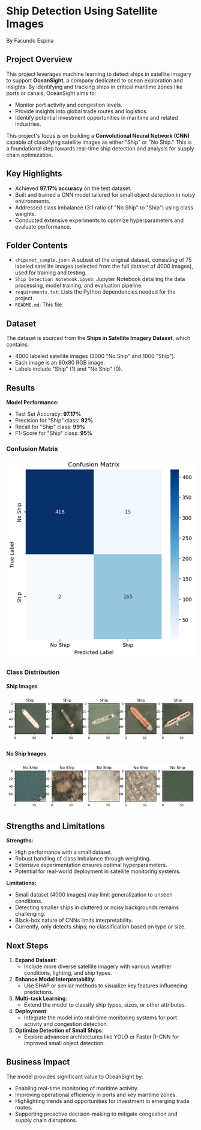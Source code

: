 # Ship Detection Using Satellite Images
By Facundo Espina

## Project Overview
This project leverages machine learning to detect ships in satellite imagery to support **OceanSight**, a company dedicated to ocean exploration and insights. By identifying and tracking ships in critical maritime zones like ports or canals, OceanSight aims to:
- Monitor port activity and congestion levels.
- Provide insights into global trade routes and logistics.
- Identify potential investment opportunities in maritime and related industries.

This project's focus is on building a **Convolutional Neural Network (CNN)** capable of classifying satellite images as either "Ship" or "No Ship." This is a foundational step towards real-time ship detection and analysis for supply chain optimization.

## Key Highlights
- Achieved **97.17% accuracy** on the test dataset.
- Built and trained a CNN model tailored for small object detection in noisy environments.
- Addressed class imbalance (3:1 ratio of "No Ship" to "Ship") using class weights.
- Conducted extensive experiments to optimize hyperparameters and evaluate performance.

## Folder Contents
- `shipsnet_sample.json`: A subset of the original dataset, consisting of 75 labeled satellite images (selected from the full dataset of 4000 images), used for training and testing.
- `Ship Detection Notebook.ipynb`: Jupyter Notebook detailing the data processing, model training, and evaluation pipeline.
- `requirements.txt`: Lists the Python dependencies needed for the project.
- `README.md`: This file.

## Dataset
The dataset is sourced from the **Ships in Satellite Imagery Dataset**, which contains:
- 4000 labeled satellite images (3000 "No Ship" and 1000 "Ship").
- Each image is an 80x80 RGB image.
- Labels include "Ship" (1) and "No Ship" (0).

## Results
**Model Performance:**
- Test Set Accuracy: **97.17%**
- Precision for "Ship" class: **92%**
- Recall for "Ship" class: **99%**
- F1-Score for "Ship" class: **95%**

### Confusion Matrix
![Confusion Matrix](images/confusion_matrix.png)

### Class Distribution
#### Ship Images
![Ship Sample](images/ship_sample.png)

#### No Ship Images
![No Ship Sample](images/no_ship_sample.png)

## Strengths and Limitations
**Strengths:**
- High performance with a small dataset.
- Robust handling of class imbalance through weighting.
- Extensive experimentation ensures optimal hyperparameters.
- Potential for real-world deployment in satellite monitoring systems.

**Limitations:**
- Small dataset (4000 images) may limit generalization to unseen conditions.
- Detecting smaller ships in cluttered or noisy backgrounds remains challenging.
- Black-box nature of CNNs limits interpretability.
- Currently, only detects ships; no classification based on type or size.

## Next Steps
1. **Expand Dataset**:
   - Include more diverse satellite imagery with various weather conditions, lighting, and ship types.
2. **Enhance Model Interpretability**:
   - Use SHAP or similar methods to visualize key features influencing predictions.
3. **Multi-task Learning**:
   - Extend the model to classify ship types, sizes, or other attributes.
4. **Deployment**:
   - Integrate the model into real-time monitoring systems for port activity and congestion detection.
5. **Optimize Detection of Small Ships**:
   - Explore advanced architectures like YOLO or Faster R-CNN for improved small object detection.

## Business Impact
The model provides significant value to OceanSight by:
- Enabling real-time monitoring of maritime activity.
- Improving operational efficiency in ports and key maritime zones.
- Highlighting trends and opportunities for investment in emerging trade routes.
- Supporting proactive decision-making to mitigate congestion and supply chain disruptions.

